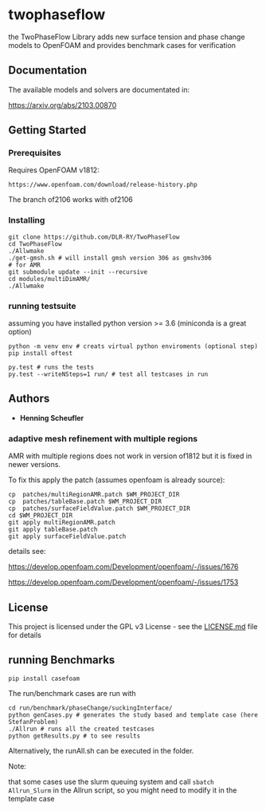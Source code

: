 # twophaseflow

the TwoPhaseFlow Library adds new surface tension and phase change models to OpenFOAM and provides benchmark cases for verification

## Documentation

The available models and solvers are documentated in:

https://arxiv.org/abs/2103.00870

## Getting Started


### Prerequisites

Requires OpenFOAM v1812:

```
https://www.openfoam.com/download/release-history.php
```
The branch of2106 works with of2106

### Installing

```
git clone https://github.com/DLR-RY/TwoPhaseFlow
cd TwoPhaseFlow
./Allwmake
./get-gmsh.sh # will install gmsh version 306 as gmshv306
# for AMR
git submodule update --init --recursive
cd modules/multiDimAMR/
./Allwmake
```
### running testsuite

assuming you have installed python version >= 3.6 (miniconda is a great option)

```
python -m venv env # creats virtual python enviroments (optional step)
pip install oftest

py.test # runs the tests
py.test --writeNSteps=1 run/ # test all testcases in run
```

## Authors

* **Henning Scheufler**

### adaptive mesh refinement with multiple regions

AMR with multiple regions does not work in version of1812 but it is fixed in newer versions.


To fix this apply the patch (assumes openfoam is already source):

```
cp  patches/multiRegionAMR.patch $WM_PROJECT_DIR
cp  patches/tableBase.patch $WM_PROJECT_DIR
cp  patches/surfaceFieldValue.patch $WM_PROJECT_DIR
cd $WM_PROJECT_DIR
git apply multiRegionAMR.patch
git apply tableBase.patch
git apply surfaceFieldValue.patch

```
details see:

https://develop.openfoam.com/Development/openfoam/-/issues/1676

https://develop.openfoam.com/Development/openfoam/-/issues/1753
## License

This project is licensed under the GPL v3 License - see the [LICENSE.md](LICENSE.md) file for details



## running Benchmarks

```
pip install casefoam

```

The run/benchmark cases are run with


```
cd run/benchmark/phaseChange/suckingInterface/
python genCases.py # generates the study based and template case (here StefanProblem)
./Allrun # runs all the created testcases
python getResults.py # to see results
```

Alternatively, the runAll.sh can be executed in the folder.

Note:

that some cases use the slurm queuing system and call `sbatch Allrun_Slurm` in the Allrun script, so you might need to modify it in the template case

